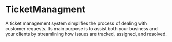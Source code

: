 # TicketManagment
A ticket management system simplifies the process of dealing with customer requests. Its main purpose is to assist both your business and your clients by streamlining how issues are tracked, assigned, and resolved.
